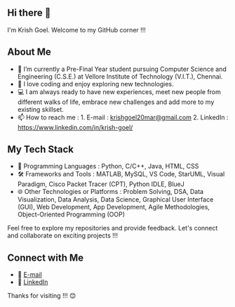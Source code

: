 ## Hi there 👋

I'm Krish Goel. Welcome to my GitHub corner !!!

## About Me

- 🌱 I’m currently a Pre-Final Year student pursuing Computer Science and Engineering (C.S.E.) at Vellore Institute of Technology (V.I.T.), Chennai.
- 🚀 I love coding and enjoy exploring new technologies.
- 💻 I am always ready to have new experiences, meet new people from different walks of life, embrace new challenges and add more to my existing skillset.
- 📫 How to reach me :
        1. E-mail : krishgoel20mar@gmail.com
        2. LinkedIn : https://www.linkedin.com/in/krish-goel/

## My Tech Stack

- 🔧 Programming Languages : Python, C/C++, Java, HTML, CSS
- 🛠️ Frameworks and Tools : MATLAB, MySQL, VS Code, StarUML, Visual Paradigm, Cisco Packet Tracer (CPT), Python IDLE, BlueJ
- 🌐 Other Technologies or Platforms : Problem Solving, DSA, Data Visualization, Data Analysis, Data Science, Graphical User Interface (GUI), Web Development, App Development, Agile Methodologies, Object-Oriented Programming (OOP)

Feel free to explore my repositories and provide feedback. Let's connect and collaborate on exciting projects !!!

## Connect with Me

- 📧 [E-mail](krishgoel20mar@gmail.com)
- 💼 [LinkedIn](https://www.linkedin.com/in/krish-goel/)

Thanks for visiting !!! 😊

<!-- **krishgoel20/krishgoel20** is a ✨ _special_ ✨ repository because its `README.md` (this file) appears on your GitHub profile. -->
